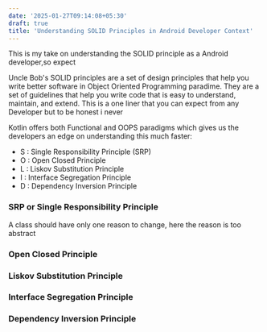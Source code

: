 ```yaml
---
date: '2025-01-27T09:14:08+05:30' 
draft: true
title: 'Understanding SOLID Principles in Android Developer Context'
---
```


This is my take on understanding the SOLID principle as a Android developer,so expect 

Uncle Bob's SOLID principles are a set of design principles that help you write better software in Object Oriented Programming paradime. They are a set of guidelines that help you write code that is easy to understand, maintain, and extend. This is a one liner that you can expect from any Developer but to be honest i never 

Kotlin offers both Functional and OOPS paradigms which gives us the developers an edge on understanding this much faster:

- S : Single Responsibility Principle (SRP)
- O : Open Closed Principle
- L : Liskov Substitution Principle
- I : Interface Segregation Principle
- D : Dependency Inversion Principle


### SRP or Single Responsibility Principle

A class should have only one reason to change, here the reason is too abstract 


### Open Closed Principle

### Liskov Substitution Principle

### Interface Segregation Principle

### Dependency Inversion Principle


<!-- > Learning SOLID principles is about writing code that survives the test of time — code that’s maintainable, scalable, and collaborative. - Deep Seek v3 -->